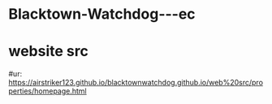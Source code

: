 # Blacktown-Watchdog---ec
# website src 
#ur: https://airstriker123.github.io/blacktownwatchdog.github.io/web%20src/properties/homepage.html


